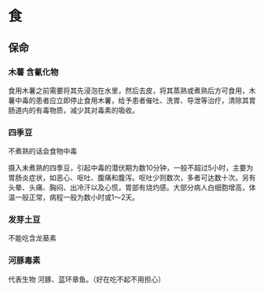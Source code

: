 # 食

## 保命
### 木薯 含氰化物
食用木薯之前需要将其先浸泡在水里，然后去皮，将其蒸熟或煮熟后方可食用，木薯中毒的患者应立即停止食用木薯，给予患者催吐、洗胃、导泄等治疗，清除其胃肠道内的有毒物质，减少其对毒素的吸收。
### 四季豆
不煮熟的话会食物中毒

摄入未煮熟的四季豆，引起中毒的潜伏期为数10分钟，一般不超过5小时，主要为胃肠炎症状，如恶心、呕吐、腹痛和腹泻。呕吐少则数次，多者可达数十次。另有头晕、头痛、胸闷、出冷汗以及心慌，胃部有烧灼感。大部分病人白细胞增高，体温一般正常，病程一般为数小时或1～2天。

### 发芽土豆
不能吃含龙葵素

### 河豚毒素
代表生物 河豚、蓝环章鱼。（好在吃不起不用担心）